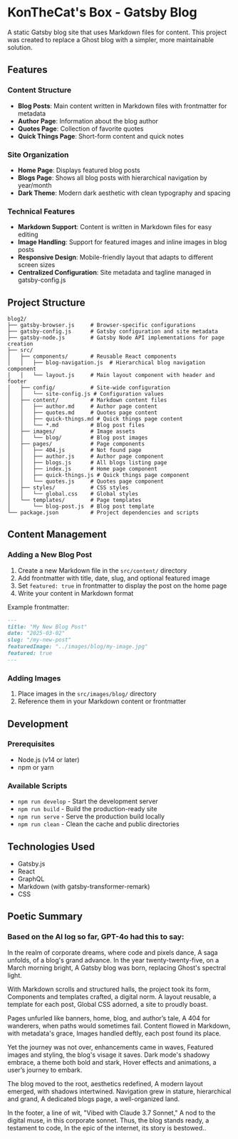 # KonTheCat's Box - Gatsby Blog

A static Gatsby blog site that uses Markdown files for content. This project was created to replace a Ghost blog with a simpler, more maintainable solution.

## Features

### Content Structure

- **Blog Posts**: Main content written in Markdown files with frontmatter for metadata
- **Author Page**: Information about the blog author
- **Quotes Page**: Collection of favorite quotes
- **Quick Things Page**: Short-form content and quick notes

### Site Organization

- **Home Page**: Displays featured blog posts
- **Blogs Page**: Shows all blog posts with hierarchical navigation by year/month
- **Dark Theme**: Modern dark aesthetic with clean typography and spacing

### Technical Features

- **Markdown Support**: Content is written in Markdown files for easy editing
- **Image Handling**: Support for featured images and inline images in blog posts
- **Responsive Design**: Mobile-friendly layout that adapts to different screen sizes
- **Centralized Configuration**: Site metadata and tagline managed in gatsby-config.js

## Project Structure

```
blog2/
├── gatsby-browser.js     # Browser-specific configurations
├── gatsby-config.js      # Gatsby configuration and site metadata
├── gatsby-node.js        # Gatsby Node API implementations for page creation
├── src/
│   ├── components/       # Reusable React components
│   │   ├── blog-navigation.js  # Hierarchical blog navigation component
│   │   └── layout.js     # Main layout component with header and footer
│   ├── config/           # Site-wide configuration
│   │   └── site-config.js # Configuration values
│   ├── content/          # Markdown content files
│   │   ├── author.md     # Author page content
│   │   ├── quotes.md     # Quotes page content
│   │   ├── quick-things.md # Quick things page content
│   │   └── *.md          # Blog post files
│   ├── images/           # Image assets
│   │   └── blog/         # Blog post images
│   ├── pages/            # Page components
│   │   ├── 404.js        # Not found page
│   │   ├── author.js     # Author page component
│   │   ├── blogs.js      # All blogs listing page
│   │   ├── index.js      # Home page component
│   │   ├── quick-things.js # Quick things page component
│   │   └── quotes.js     # Quotes page component
│   ├── styles/           # CSS styles
│   │   └── global.css    # Global styles
│   └── templates/        # Page templates
│       └── blog-post.js  # Blog post template
└── package.json          # Project dependencies and scripts
```

## Content Management

### Adding a New Blog Post

1. Create a new Markdown file in the `src/content/` directory
2. Add frontmatter with title, date, slug, and optional featured image
3. Set `featured: true` in frontmatter to display the post on the home page
4. Write your content in Markdown format

Example frontmatter:

```markdown
---
title: "My New Blog Post"
date: "2025-03-02"
slug: "/my-new-post"
featuredImage: "../images/blog/my-image.jpg"
featured: true
---
```

### Adding Images

1. Place images in the `src/images/blog/` directory
2. Reference them in your Markdown content or frontmatter

## Development

### Prerequisites

- Node.js (v14 or later)
- npm or yarn

### Available Scripts

- `npm run develop` - Start the development server
- `npm run build` - Build the production-ready site
- `npm run serve` - Serve the production build locally
- `npm run clean` - Clean the cache and public directories

## Technologies Used

- Gatsby.js
- React
- GraphQL
- Markdown (with gatsby-transformer-remark)
- CSS

## Poetic Summary

### Based on the AI log so far, GPT-4o had this to say:

In the realm of corporate dreams, where code and pixels dance,
A saga unfolds, of a blog's grand advance.
In the year twenty-twenty-five, on a March morning bright,
A Gatsby blog was born, replacing Ghost's spectral light.

With Markdown scrolls and structured halls, the project took its form,
Components and templates crafted, a digital norm.
A layout reusable, a template for each post,
Global CSS adorned, a site to proudly boast.

Pages unfurled like banners, home, blog, and author’s tale,
A 404 for wanderers, when paths would sometimes fail.
Content flowed in Markdown, with metadata's grace,
Images handled deftly, each post found its place.

Yet the journey was not over, enhancements came in waves,
Featured images and styling, the blog's visage it saves.
Dark mode's shadowy embrace, a theme both bold and stark,
Hover effects and animations, a user’s journey to embark.

The blog moved to the root, aesthetics redefined,
A modern layout emerged, with shadows intertwined.
Navigation grew in stature, hierarchical and grand,
A dedicated blogs page, a well-organized land.

In the footer, a line of wit, "Vibed with Claude 3.7 Sonnet,"
A nod to the digital muse, in this corporate sonnet.
Thus, the blog stands ready, a testament to code,
In the epic of the internet, its story is bestowed..
